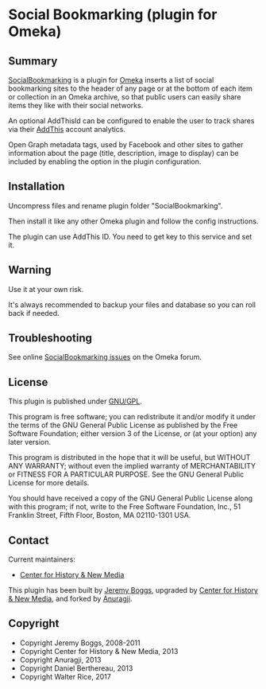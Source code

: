Social Bookmarking (plugin for Omeka)
====================================


Summary
-------

[SocialBookmarking] is a plugin for [Omeka] inserts a list of social bookmarking
sites to the header of any page or at the bottom of each item or collection in
an Omeka archive, so that public users can easily share items they like with
their social networks.

An optional AddThisId can be configured to enable the user to track shares via
their [AddThis] account analytics.

Open Graph metadata tags, used by Facebook and other sites to gather information
about the page (title, description, image to display) can be included by enabling
the option in the plugin configuration.


Installation
------------

Uncompress files and rename plugin folder "SocialBookmarking".

Then install it like any other Omeka plugin and follow the config instructions.

The plugin can use AddThis ID. You need to get key to this service and set it.


Warning
-------

Use it at your own risk.

It's always recommended to backup your files and database so you can roll back
if needed.


Troubleshooting
---------------

See online [SocialBookmarking issues] on the Omeka forum.


License
-------

This plugin is published under [GNU/GPL].

This program is free software; you can redistribute it and/or modify it under
the terms of the GNU General Public License as published by the Free Software
Foundation; either version 3 of the License, or (at your option) any later
version.

This program is distributed in the hope that it will be useful, but WITHOUT
ANY WARRANTY; without even the implied warranty of MERCHANTABILITY or FITNESS
FOR A PARTICULAR PURPOSE. See the GNU General Public License for more
details.

You should have received a copy of the GNU General Public License along with
this program; if not, write to the Free Software Foundation, Inc.,
51 Franklin Street, Fifth Floor, Boston, MA 02110-1301 USA.


Contact
-------

Current maintainers:
* [Center for History & New Media]

This plugin has been built by [Jeremy Boggs], upgraded by [Center for History & New Media],
and forked by [Anuragji].


Copyright
---------

* Copyright Jeremy Boggs, 2008-2011
* Copyright Center for History & New Media, 2013
* Copyright Anuragji, 2013
* Copyright Daniel Berthereau, 2013
* Copyright Walter Rice, 2017


[Omeka]: https://omeka.org
[AddThis]: http://www.addthis.com
[SocialBookmarking]: https://github.com/omeka/plugin-SocialBookmarking
[SocialBookmarking issues]: https://omeka.org/forums/forum/plugins
[GNU/GPL]: https://www.gnu.org/licenses/gpl-3.0.html "GNU/GPL v3"
[Jeremy Boggs]: https://github.com/clioweb
[Center for History & New Media]: http://chnm.gmu.edu
[Anuragji]: https://github.com/anuragji
[Daniel Berthereau]: https://github.com/Daniel-KM
